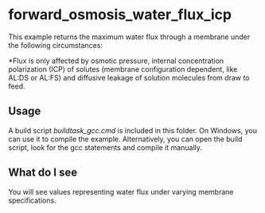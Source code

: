 # forward_osmosis_water_flux_icp #

This example returns the maximum water flux through a membrane under the following circumstances:

*Flux is only affected by osmotic pressure, internal concentration polarization (ICP) of solutes (membrane configuration dependent, like AL:DS or AL:FS) and diffusive leakage of solution molecules from draw to feed.

## Usage
A build script *buildtask_gcc.cmd* is included in this folder. On Windows, you can use it to compile 
the example. Alternatively, you can open the build script, look for the gcc statements and compile it manually.

## What do I see

You will see values representing water flux under varying membrane specifications.